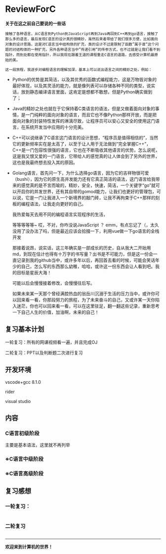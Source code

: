 # ReviewForC

**关于在这之前自己要说的一些话**

    接触了各种语言，从C语言到Python到JavaScript再到Java再回到C++再到go语言，接触了那么多的语言，最后发现C语言的设计真的很精妙，虽然后来者带给了我们很多方便，比如面向对象的设计思路，这是对C语言当中结构体的扩充，类的设计不过是限制了函数”属于谁“这个问题的对结构体的一种扩充，另外各种语言当中”传递引用“的传参方式，也不过就是让我们看不到指针，而到处都在使用指针，所以我现在跟着王道的课程重走C语言的道路，去感受计算机最原始的美。

    这一段旅程，我逐步对编程语言的理解加深，基本上可以说出语言之间的精妙之处，例如：

* Python的优势是其简洁，以及其优秀的函数式编程能力，这是万物皆对象的最好体现，以及其灵活的能力，就是像列表可以存储各种不同的类型，说实话，放到静态编译语言里面，这肯定是想都不敢想，但是Python确实做到了；
* Java的精妙之处也就在于它保持着C类语言的语法，但是又做着面向对象的事情，是一门纯粹的面向对象的语言，而且它也不像Python那样开放，而是把面向对象的封装特性发挥的淋漓尽致，让程序员可以安心又安全的使用这门语言，在系统开发当中应用的十分完美。
* C++可以说继承了C语言这门语言的设计思想，“程序员是值得相信的”，当然它的更新频率实在是太高了，以至于让人用于无法做到“完全掌握C++”，C++是一门包容性很强的语言，它也在不断吸收其他语言的优势，怎么说呢，这是我又恨又爱的一门语言，它带给人的感觉真的让人体会到了另外的世界，这也是我最终想去投入其的原因。
* Golang语言，首先问一下，为什么选择go语言，因为它的吉祥物很可爱（bushi），因为它的原生高并发能力还有它真正简洁的语法，这门语言给我带来的感觉真的是不言而喻的，精妙，安全，快速，简洁，一个关键字“go”就可以开启你的并发世界，还有其自带的gomod能力，让我们也更好的管理包，可以说，它是一门让我进入一个新境界的敲门砖，让我不再拘束于C++那样的刻板的编程语法，让我走向更好的自己。

  我热爱每天去用不同的编程语言实现程序的生活，

  等等等等等~ 哎，不对，你咋没说JavaScript ？ emm，有点忘记了（，太久没用了没办法了吗，但是最近应该会拾掇一下，利用vue做一下go语言的全栈开发

  那接着说昂，说实话，这三年确实是一部成长的历史，自从我大二开始用md，到现在估计也得有十万字的书写量？出书是不可能力，但是这一份会一直记录到我的github当中，或许多年以后，再回首去看的时候，可能会笑话年少的自己，怎么写的东西那么幼稚，哈哈，或许这一份东西会让人看到吧。我的目标是星辰大海！

  可能以后会慢慢接着修改，会慢慢往后写。

  如果未来某一天那个曾经满腔热血的翁岳川沉溺于生活的压力当中，或许你可以回来看一看，你那段努力的旅程，为了未来奋斗的自己，又或许某一天你陷入迷茫，你也可以回来看一看，可以在这里驻足，翻一翻这些记录，重新思考一下自己人生的价值，加油啊，未来的自己！

## 复习基本计划

一轮复习：所有的网课视频看一遍，并且完成OJ

二轮复习：PPT以及判断题二次进行复习

## 开发环境

vscode+gcc 8.1.0

rider

visual studio

## 内容

### C语言初级阶段

主要是基本语法，这里就不再列举

### ※C语言中级阶段

### ※C语言高级阶段

## 复习感想

### 一轮复习：

```txt

```

### 二轮复习

```txt

```

---

**欢迎来到计算机的世界！**

